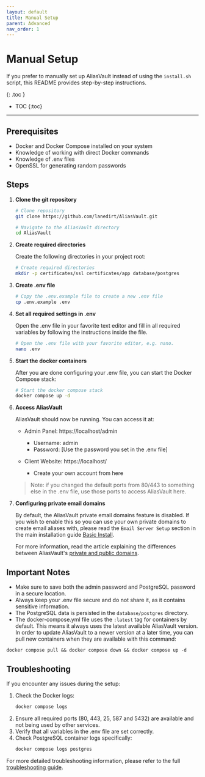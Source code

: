 ```yaml
---
layout: default
title: Manual Setup
parent: Advanced
nav_order: 1
---
```


# Manual Setup

If you prefer to manually set up AliasVault instead of using the `install.sh` script, this README provides step-by-step instructions.

{: .toc }
* TOC
{:toc}

---

## Prerequisites

- Docker and Docker Compose installed on your system
- Knowledge of working with direct Docker commands
- Knowledge of .env files
- OpenSSL for generating random passwords

## Steps

1. **Clone the git repository**
   ```bash
   # Clone repository
   git clone https://github.com/lanedirt/AliasVault.git

   # Navigate to the AliasVault directory
   cd AliasVault
   ```

2. **Create required directories**

   Create the following directories in your project root:
   ```bash
   # Create required directories
   mkdir -p certificates/ssl certificates/app database/postgres
   ```

3. **Create .env file**

   ```bash
   # Copy the .env.example file to create a new .env file
   cp .env.example .env
   ```

4. **Set all required settings in .env**

   Open the .env file in your favorite text editor and fill in all required variables
   by following the instructions inside the file.

   ```bash
   # Open the .env file with your favorite editor, e.g. nano.
   nano .env
   ```

5. **Start the docker containers**

   After you are done configuring your .env file, you can start the Docker Compose stack:
   ```bash
   # Start the docker compose stack
   docker compose up -d
   ```

6. **Access AliasVault**

    AliasVault should now be running. You can access it at:

    - Admin Panel: https://localhost/admin
        - Username: admin
        - Password: [Use the password you set in the .env file]

    - Client Website: https://localhost/
        - Create your own account from here

   > Note: if you changed the default ports from 80/443 to something else in the .env file, use those ports to access AliasVault here.

7. **Configuring private email domains**

   By default, the AliasVault private email domains feature is disabled. If you wish to enable this so you can use your own private domains to create email aliases with, please read the `Email Server Setup` section in the main installation guide [Basic Install](../install.md#3-email-server-setup).

   For more information, read the article explaining the differences between AliasVault's [private and public domains](../../misc/private-vs-public-email.md).


## Important Notes

- Make sure to save both the admin password and PostgreSQL password in a secure location.
- Always keep your .env file secure and do not share it, as it contains sensitive information.
- The PostgreSQL data is persisted in the `database/postgres` directory.
- The docker-compose.yml file uses the `:latest` tag for containers by default. This means it always uses the latest available AliasVault version. In order to update AliasVault to a newer version at a later time, you can pull new containers when they are available with this command:
```
docker compose pull && docker compose down && docker compose up -d
```

## Troubleshooting
If you encounter any issues during the setup:

1. Check the Docker logs:
   ```bash
   docker compose logs
   ```
2. Ensure all required ports (80, 443, 25, 587 and 5432) are available and not being used by other services.
3. Verify that all variables in the .env file are set correctly.
4. Check PostgreSQL container logs specifically:
   ```bash
   docker compose logs postgres
   ```

For more detailed troubleshooting information, please refer to the full [troubleshooting guide](../troubleshooting.md).
